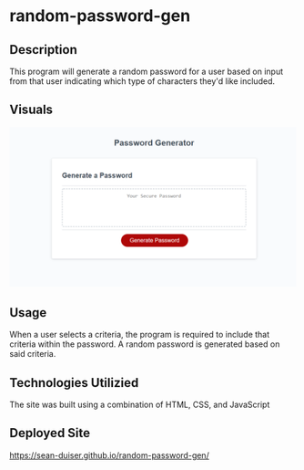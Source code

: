 # random-password-gen

## Description
This program will generate a random password for a user based on input from that user indicating which type of characters they'd like included.

## Visuals
<img src = ./screenshot.png>

## Usage
When a user selects a criteria, the program is required to include that criteria within the password. A random password is generated based on said criteria.

## Technologies Utilizied
The site was built using a combination of HTML, CSS, and JavaScript

## Deployed Site
https://sean-duiser.github.io/random-password-gen/